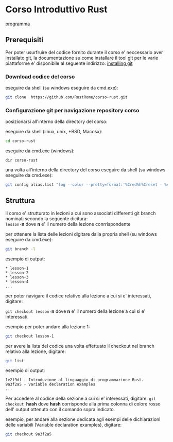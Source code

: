 # Corso Introduttivo Rust

[programma](https://github.com/RustRome/corso-rust/blob/master/Programma.md)

## Prerequisiti

Per poter usurfruire del codice fornito durante il corso e' neccessario
aver installato git, la documentazione su come installare il tool git per
le varie piattaforme e' disponibile al seguente indirizzo:
[installing git](https://git-scm.com/book/en/v2/Getting-Started-Installing-Git)

### Download codice del corso

eseguire da shell (su windows eseguire da cmd.exe):
```bash
git clone  https://github.com/RustRome/corso-rust.git
```

### Configurazione git per navigazione repository corso

posizionarsi all'interno della directory del corso:

eseguire da shell (linux, unix, *BSD, Macosx):

```bash
cd corso-rust
```
eseguire da cmd.exe (windows):
```
dir corso-rust
```

una volta all'interno della directory del corso eseguire da shell (su windows eseguire da cmd.exe):

```bash
git config alias.list "log --color --pretty=format:'%Cred%h%Creset - %s' --abbrev-commit --reverse"
```

## Struttura

Il corso e' strutturato in lezioni a cui sono associati differenti git branch
nominati secondo la seguente dicitura:  
`lesson-`**n** dove **n** e' il numero della lezione conrrispondente

per ottenere la lista delle lezioni digitare dalla propria shell (su windows eseguire da cmd.exe):

```bash
git branch -l
```
esempio di output:
```
* lesson-1
* lesson-2
* lesson-3
* lesson-4
...
```

per poter navigare il codice relativo alla lezione a cui si e' interessati, digitare:

`git checkout lesson-`**n** dove **n** e' il numero della lezione a cui si e' interessati.

esempio per poter andare alla lezione 1:
```bash
git checkout lesson-1
```

per avere la lista del codice una volta effettuato il checkout nel branch relativo alla lezione, digitare:
```bash
git list
```
esempio di output:
```
1e2f9df - Introduzione al linguaggio di programmazione Rust.
9a3f2a5 - Variable declaration examples
...
```

Per accedere al codice della sezione a cui si e' interessati, digitare:
`git checkout `**hash** dove **hash** corrisponde alla prima colonna di colore rosso dell' output ottenuto con il comando sopra indicato.


esempio, per andare alla sezione dedicata agli esempi delle dichiarazioni delle variabili (Variable declaration examples), digitare:
```bash
git checkout 9a3f2a5
```
